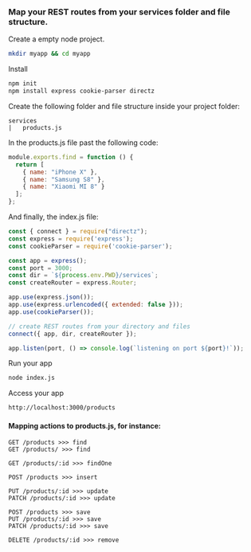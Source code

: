
### Map your REST routes from your services folder and file structure.

Create a empty node project.

```bash
mkdir myapp && cd myapp
```

Install 

```bash
npm init
npm install express cookie-parser directz
```
Create the following folder and file structure inside your project folder:
```
services
|   products.js

```

In the products.js file past the following code:

```javascript
module.exports.find = function () {
  return [
    { name: "iPhone X" }, 
    { name: "Samsung S8" }, 
    { name: "Xiaomi MI 8" }
  ];
};
```

And finally, the index.js file:

```javascript 
const { connect } = require("directz");
const express = require('express');
const cookieParser = require('cookie-parser');

const app = express();
const port = 3000;
const dir = `${process.env.PWD}/services`;
const createRouter = express.Router; 

app.use(express.json());
app.use(express.urlencoded({ extended: false }));
app.use(cookieParser());

// create REST routes from your directory and files
connect({ app, dir, createRouter });

app.listen(port, () => console.log(`listening on port ${port}!`));
```

Run your app
```bash
node index.js
```

Access your app

```bash
http://localhost:3000/products
```

#### Mapping actions to products.js, for instance:

```
GET /products >>> find
GET /products/ >>> find

GET /products/:id >>> findOne

POST /products >>> insert

PUT /products/:id >>> update
PATCH /products/:id >>> update

POST /products >>> save
PUT /products/:id >>> save
PATCH /products/:id >>> save

DELETE /products/:id >>> remove
```